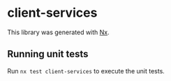 # client-services

This library was generated with [Nx](https://nx.dev).

## Running unit tests

Run `nx test client-services` to execute the unit tests.

